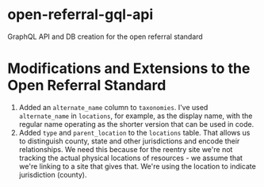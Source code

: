 # open-referral-gql-api
GraphQL API and DB creation for the open referral standard

# Modifications and Extensions to the Open Referral Standard

1. Added an `alternate_name` column to `taxonomies`. I've used `alternate_name` in `locations`, for example, as the display name, with the regular name operating as the shorter version that can be used in code.
2. Added `type` and `parent_location` to the `locations` table. That allows us to distinguish county, state and other jurisdictions and encode their relationships. We need this because for the reentry site we're not tracking the actual physical locations of resources - we assume that we're linking to a site that gives that. We're using the location to indicate jurisdiction (county).



